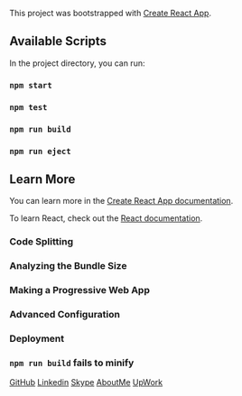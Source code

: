 This project was bootstrapped with [Create React App](https://github.com/facebook/create-react-app).

## Available Scripts

In the project directory, you can run:

### `npm start`



### `npm test`



### `npm run build`


### `npm run eject`



## Learn More

You can learn more in the [Create React App documentation](https://facebook.github.io/create-react-app/docs/getting-started).

To learn React, check out the [React documentation](https://reactjs.org/).

### Code Splitting


### Analyzing the Bundle Size


### Making a Progressive Web App



### Advanced Configuration



### Deployment



### `npm run build` fails to minify

[GitHub](https://github.com/aakashpadhiyar)
[Linkedin](https://www.linkedin.com/in/aakashpadhiyar/)
[Skype](https://join.skype.com/invite/eAkxgNXfjRHm)
[AboutMe](https://about.me/aakashpadhiyar/getstarted)
[UpWork](https://www.upwork.com/o/profiles/users/~016c4fda55b01bc344/)